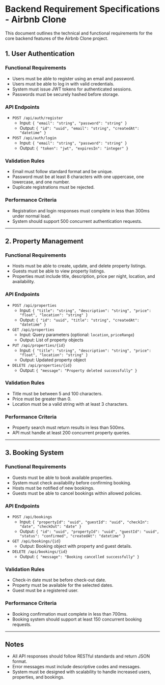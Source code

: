 # Backend Requirement Specifications - Airbnb Clone

This document outlines the technical and functional requirements for the core backend features of the Airbnb Clone project.  

## 1. User Authentication

### Functional Requirements
- Users must be able to register using an email and password.
- Users must be able to log in with valid credentials.
- System must issue JWT tokens for authenticated sessions.
- Passwords must be securely hashed before storage.

### API Endpoints
- `POST /api/auth/register`
  - Input: `{ "email": "string", "password": "string" }`
  - Output: `{ "id": "uuid", "email": "string", "createdAt": "datetime" }`
- `POST /api/auth/login`
  - Input: `{ "email": "string", "password": "string" }`
  - Output: `{ "token": "jwt", "expiresIn": "integer" }`

### Validation Rules
- Email must follow standard format and be unique.
- Password must be at least 8 characters with one uppercase, one lowercase, and one number.
- Duplicate registrations must be rejected.

### Performance Criteria
- Registration and login responses must complete in less than 300ms under normal load.
- System should support 500 concurrent authentication requests.

---

## 2. Property Management

### Functional Requirements
- Hosts must be able to create, update, and delete property listings.
- Guests must be able to view property listings.
- Properties must include title, description, price per night, location, and availability.

### API Endpoints
- `POST /api/properties`
  - Input: `{ "title": "string", "description": "string", "price": "float", "location": "string" }`
  - Output: `{ "id": "uuid", "title": "string", "createdAt": "datetime" }`
- `GET /api/properties`
  - Input: Query parameters (optional: `location`, `priceRange`)
  - Output: List of property objects
- `PUT /api/properties/{id}`
  - Input: `{ "title": "string", "description": "string", "price": "float", "location": "string" }`
  - Output: Updated property object
- `DELETE /api/properties/{id}`
  - Output: `{ "message": "Property deleted successfully" }`

### Validation Rules
- Title must be between 5 and 100 characters.
- Price must be greater than 0.
- Location must be a valid string with at least 3 characters.

### Performance Criteria
- Property search must return results in less than 500ms.
- API must handle at least 200 concurrent property queries.

---

## 3. Booking System

### Functional Requirements
- Guests must be able to book available properties.
- System must check availability before confirming booking.
- Hosts must be notified of new bookings.
- Guests must be able to cancel bookings within allowed policies.

### API Endpoints
- `POST /api/bookings`
  - Input: `{ "propertyId": "uuid", "guestId": "uuid", "checkIn": "date", "checkOut": "date" }`
  - Output: `{ "id": "uuid", "propertyId": "uuid", "guestId": "uuid", "status": "confirmed", "createdAt": "datetime" }`
- `GET /api/bookings/{id}`
  - Output: Booking object with property and guest details.
- `DELETE /api/bookings/{id}`
  - Output: `{ "message": "Booking cancelled successfully" }`

### Validation Rules
- Check-in date must be before check-out date.
- Property must be available for the selected dates.
- Guest must be a registered user.

### Performance Criteria
- Booking confirmation must complete in less than 700ms.
- Booking system should support at least 150 concurrent booking requests.

---

## Notes
- All API responses should follow RESTful standards and return JSON format.
- Error messages must include descriptive codes and messages.
- System must be designed with scalability to handle increased users, properties, and bookings.
